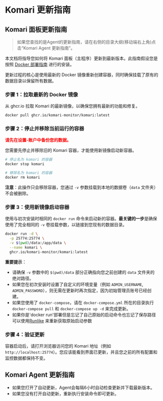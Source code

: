 # Komari 更新指南
## Komari 面板更新指南

> 如果您查找的是Agent的更新指南，请在右侧的目录大纲(移动端右上角)点击“Komari Agent 更新指南”。

本文档将指导您如何将 Komari 面板（主程序）更新到最新版本。此指南假设您是按照 [Docker 部署指南](../install/docker.md) 进行的安装。

更新过程的核心是使用最新的 Docker 镜像重新创建容器，同时确保挂载了原有的数据目录以保留所有数据。

### 步骤 1：拉取最新的 Docker 镜像

从 ghcr.io 拉取 Komari 的最新镜像，以确保您拥有最新的功能和修复。

```bash
docker pull ghcr.io/komari-monitor/komari:latest
```

### 步骤 2：停止并移除当前运行的容器

<span style="color: red; font-weight: bold;">请先在设置-账户中备份您的数据。</span>

您需要先停止并移除旧的 Komari 容器，才能使用新镜像启动新容器。

```bash
# 停止名为 komari 的容器
docker stop komari

# 移除名为 komari 的容器
docker rm komari
```

**注意**：此操作只会移除容器，您通过 `-v` 参数挂载到本地的数据卷（`data` 文件夹）不会被删除。

### 步骤 3：使用新镜像启动容器

使用与初次安装时相同的 `docker run` 命令来启动新的容器。**最关键的一步**是确保使用了完全相同的 `-v` 卷挂载参数，以链接到您现有的数据目录。

```bash
docker run -d \
  -p 25774:25774 \
  -v $(pwd)/data:/app/data \
  --name komari \
  ghcr.io/komari-monitor/komari:latest
```

**重要提示**：
-   请确保 `-v` 参数中的 `$(pwd)/data` 部分正确指向您之前创建的 `data` 文件夹的绝对路径。
-   如果您在初次安装时设置了自定义的环境变量（例如 `ADMIN_USERNAME`, `ADMIN_PASSWORD`），则无需在更新时再次指定，因为初始管理员账号已经创建。
-   如果您使用了 `docker-compose`，请在 `docker-compose.yml` 所在的目录执行 `docker-compose pull` 和 `docker-compose up -d` 来完成更新。
-   如果你是'docker run'部署但是忘记了自己原始的启动命令也忘记了保存路径可以使用[Runlike](https://github.com/lavie/runlike) 来重新获取原始启动参数

### 步骤 4：验证更新

容器启动后，请打开浏览器访问您的 Komari 地址（例如 `http://localhost:25774`）。您应该能看到界面已更新，并且您之前的所有配置和监控数据都保持不变。

## Komari Agent 更新指南

- 如果您打开了自动更新，Agent会每隔6小时自动检查更新并下载最新版本。
- 如果您没有打开自动更新，重新执行安装命令即可更新。